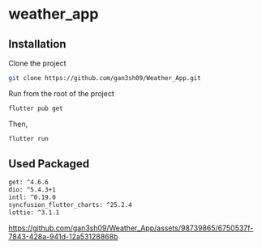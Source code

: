 # weather_app
## Installation

Clone the project

```bash
git clone https://github.com/gan3sh09/Weather_App.git
```
Run from the root of the project
```bash
flutter pub get
```
Then,
```bash
flutter run
```

## Used Packaged

```bash
get: ^4.6.6
dio: ^5.4.3+1
intl: ^0.19.0
syncfusion_flutter_charts: ^25.2.4
lottie: ^3.1.1
```





https://github.com/gan3sh09/Weather_App/assets/98739865/6750537f-7843-428a-941d-12a53128868b






